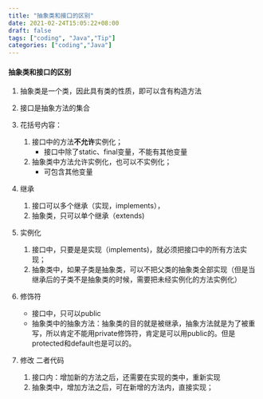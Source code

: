```yaml
---
title: "抽象类和接口的区别"
date: 2021-02-24T15:05:22+08:00
draft: false
tags: ["coding", "Java","Tip"]
categories: ["coding","Java"]
---
```


#### 抽象类和接口的区别

1. 抽象类是一个类，因此具有类的性质，即可以含有构造方法
2. 接口是抽象方法的集合
3. 花括号内容：
   1. 接口中的方法**不允许**实例化；
      - 接口中除了static、final变量，不能有其他变量
   2. 抽象类中方法允许实例化，也可以不实例化；
      - 可包含其他变量
4. 继承
   1. 接口可以多个继承（实现，implements），
   2. 抽象类，只可以单个继承（extends)
5. 实例化
   1. 接口中，只要是是实现（implements)，就必须把接口中的所有方法实现；
   2. 抽象类中，如果子类是抽象类，可以不把父类的抽象类全部实现（但是当继承后的子类不是抽象类的时候，需要把未经实例化的方法实例化）
6. 修饰符
   - 接口中，只可以public
   - 抽象类中的抽象方法：抽象类的目的就是被继承，抽象方法就是为了被重写，所以肯定不能用private修饰符，肯定是可以用public的。但是protected和default也是可以的。

7. 修改 二者代码
   1. 接口内：增加新的方法之后，还需要在实现的类中，重新实现
   2. 抽象类中，增加方法之后，可在新增的方法内，直接实现；